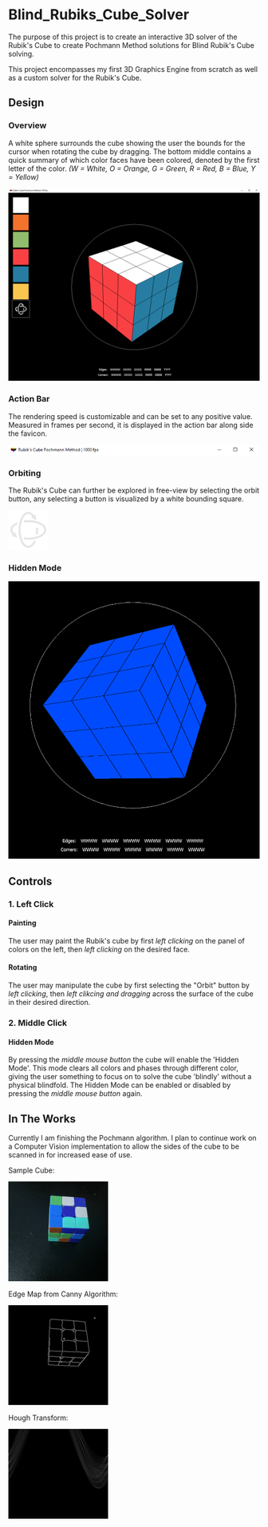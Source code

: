 # Blind_Rubiks_Cube_Solver

The purpose of this project is to create an interactive 3D solver of the Rubik's Cube to create Pochmann Method solutions for Blind Rubik's Cube solving.

This project encompasses my first 3D Graphics Engine from scratch as well as a custom solver for the Rubik's Cube.

## Design

### Overview

A white sphere surrounds the cube showing the user the bounds for the cursor when rotating the cube by dragging.
The bottom middle contains a quick summary of which color faces have been colored, denoted by the first letter of the color.
*(W = White, O = Orange, G = Green, R = Red, B = Blue, Y = Yellow)*

![image](imgs/progress_snapshot2.png)

### Action Bar
The rendering speed is customizable and can be set to any positive value. Measured in frames per second, it is displayed in the action bar along side the favicon.

![image](imgs/action_bar.png)

### Orbiting
The Rubik's Cube can further be explored in free-view by selecting the orbit button, any selecting a button is visualized by a white bounding square.

![image](imgs/orbit.png)

### Hidden Mode

![image](imgs/hidden_mode.png)

## Controls

### 1. Left Click
#### Painting
The user may paint the Rubik's cube by first *left clicking* on the panel of colors on the left, then *left clicking* on the desired face.
#### Rotating
The user may manipulate the cube by first selecting the "Orbit" button by *left clicking*, then *left clikcing and dragging* across the surface of the cube in their desired direction.
### 2. Middle Click
#### Hidden Mode
By pressing the *middle mouse button* the cube will enable the 'Hidden Mode'. This mode clears all colors and phases through different color, giving the user something to focus on to solve the cube 'blindly' without a physical blindfold.
The Hidden Mode can be enabled or disabled by pressing the *middle mouse button* again.

## In The Works
Currently I am finishing the Pochmann algorithm. I plan to continue work on a Computer Vision implementation to allow the sides of the cube to be scanned in for increased ease of use.

Sample Cube:

![image](ComputerVision/imgs/Cube_Image.png)

Edge Map from Canny Algorithm:

![image](ComputerVision/imgs/Canny_Edge_Map.png)

Hough Transform:

![image](ComputerVision/imgs/Hough_Transform.png)
